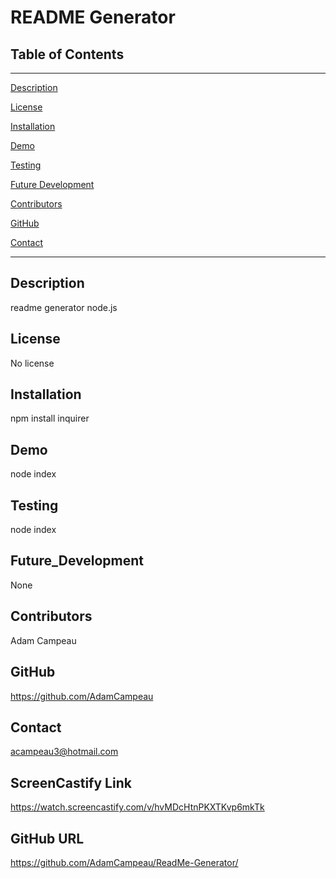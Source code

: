 # README Generator

## Table of Contents
--------------------------------------
[Description](#Description)

[License](#License)

[Installation](#Installation)

[Demo](#Demo)

[Testing](#Testing)

[Future Development](#Future_Development)

[Contributors](#Contributors)

[GitHub](#GitHub)

[Contact](#Contact)


--------------------------------------

## Description
readme generator node.js

## License
No license

## Installation
npm install inquirer

## Demo
node index

## Testing
node index

## Future_Development
None

## Contributors
Adam Campeau

## GitHub
https://github.com/AdamCampeau

## Contact
acampeau3@hotmail.com

## ScreenCastify Link
https://watch.screencastify.com/v/hvMDcHtnPKXTKvp6mkTk

## GitHub URL
https://github.com/AdamCampeau/ReadMe-Generator/
